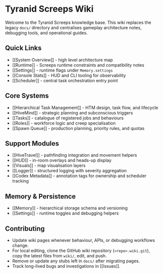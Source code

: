 # Tyranid Screeps Wiki

Welcome to the Tyranid Screeps knowledge base. This wiki replaces the legacy `docs/` directory and centralises gameplay architecture notes, debugging tools, and operational guides.

## Quick Links
- [[System Overview]] - high level architecture map
- [[Runtime]] - Screeps runtime constraints and compatibility notes
- [[Settings]] - runtime flags under `Memory.settings`
- [[Console Stats]] - HUD and CLI tooling for observability
- [[Scheduler]] - central task orchestration entry point

## Core Systems
- [[Hierarchical Task Management]] - HTM design, task flow, and lifecycle
- [[HiveMind]] - strategic planning and subconscious triggers
- [[Tasks]] - catalogue of registered jobs and behaviours
- [[Roles]] - workforce logic and creep specialisation
- [[Spawn Queue]] - production planning, priority rules, and quotas

## Support Modules
- [[HiveTravel]] - pathfinding integration and movement helpers
- [[HUD]] - in-room overlays and heads-up display
- [[Visuals]] - map visualisation layers
- [[Logger]] - structured logging with severity aggregation
- [[Codex Metadata]] - annotation tags for ownership and scheduler tracking

## Memory & Persistence
- [[Memory]] - hierarchical storage schema and versioning
- [[Settings]] - runtime toggles and debugging helpers

## Contributing
- Update wiki pages whenever behaviour, APIs, or debugging workflows change.
- For local editing, clone the GitHub wiki repository (`<repo>.wiki.git`), copy the latest files from `wiki/`, edit, and push.
- Remove or update any stubs left in `docs/` after migrating pages.
- Track long-lived bugs and investigations in [[Issues]].
